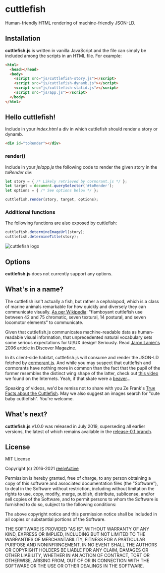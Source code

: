 cuttlefish
==========


Human-friendly HTML rendering of machine-friendly JSON-LD.


Installation
------------

__cuttlefish.js__ is written in vanilla JavaScript and the file can simply be included among the scripts in an HTML file.  For example:

```html
<html>
  <head></head>
  <body>
    <script src="js/cuttlefish-story.js"></script>
    <script src="js/cuttlefish-dynamb.js"></script>
    <script src="js/cuttlefish-statid.js"></script>
    <script src="js/app.js"></script>
  </body>
</html>
```


Hello cuttlefish!
-----------------

Include in your _index.html_ a div in which cuttlefish should render a story or dynamb.

```html
<div id="toRender"></div>
```

### render()

Include in your _js/app.js_ the following code to render the given story in the _toRender_ div:

```javascript
let story = { /* Likely retrieved by cormorant.js */ };
let target = document.querySelector('#toRender');
let options = { /* See options below */ };

cuttlefish.render(story, target, options);
```

### Additional functions

The following functions are also exposed by cuttlefish:

```javascript
cuttlefish.determineImageUrl(story);
cuttlefish.determineTitle(story);
```


![cuttlefish logo](https://reelyactive.github.io/cuttlefish/images/cuttlefish-bubble.png)


Options
-------

__cuttlefish.js__ does not currently support any options.


What's in a name?
-----------------

The cuttlefish isn't actually a fish, but rather a cephalopod, which is a class of marine animals remarkable for how quickly and diversely they can communicate visually.  [As per Wikipedia](https://en.wikipedia.org/wiki/Cuttlefish#Communication): "flamboyant cuttlefish use between 42 and 75 chromatic, seven textural, 14 postural, and seven locomotor elements" to communicate.

Given that cuttlefish.js communicates machine-readable data as human-readable visual information, that unprecedented natural vocabulary sets some serious expectations for UI/UX design!  Seriously.  Read [Jaron Lanier's 2006 article in Discover Magazine](http://discovermagazine.com/2006/apr/cephalopod-morphing/).

In its client-side habitat, cuttlefish.js will consume and render the JSON-LD fetched by [cormorant.js](https://github.com/reelyactive/cormorant).  And while you may suspect that cuttlefish and cormorants have nothing more in common than the fact that the pupil of the former resembles the distinct wing shape of the latter, check out [this video](https://youtu.be/OQq__WdJBMw?t=2m40s) we found on the Internets.  Yeah, if that skate were a [beaver](https://github.com/reelyactive/beaver)...

Speaking of videos, we'd be remiss not to share with you Ze Frank's [True Facts about the Cuttlefish](https://youtu.be/GDwOi7HpHtQ).  May we also suggest an images search for "cute baby cuttlefish".  You're welcome.


What's next?
------------

__cuttlefish.js__ v1.0.0 was released in July 2019, superseding all earlier versions, the latest of which remains available in the [release-0.1 branch](https://github.com/reelyactive/cuttlefish/tree/release-0.1).


License
-------

MIT License

Copyright (c) 2016-2021 [reelyActive](https://www.reelyactive.com)

Permission is hereby granted, free of charge, to any person obtaining a copy of this software and associated documentation files (the "Software"), to deal in the Software without restriction, including without limitation the rights to use, copy, modify, merge, publish, distribute, sublicense, and/or sell copies of the Software, and to permit persons to whom the Software is furnished to do so, subject to the following conditions:

The above copyright notice and this permission notice shall be included in all copies or substantial portions of the Software.

THE SOFTWARE IS PROVIDED "AS IS", WITHOUT WARRANTY OF ANY KIND, EXPRESS OR
IMPLIED, INCLUDING BUT NOT LIMITED TO THE WARRANTIES OF MERCHANTABILITY,
FITNESS FOR A PARTICULAR PURPOSE AND NONINFRINGEMENT. IN NO EVENT SHALL THE
AUTHORS OR COPYRIGHT HOLDERS BE LIABLE FOR ANY CLAIM, DAMAGES OR OTHER
LIABILITY, WHETHER IN AN ACTION OF CONTRACT, TORT OR OTHERWISE, ARISING FROM,
OUT OF OR IN CONNECTION WITH THE SOFTWARE OR THE USE OR OTHER DEALINGS IN
THE SOFTWARE.
